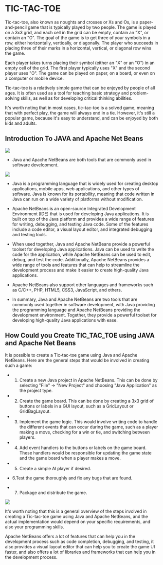 # TIC-TAC-TOE

Tic-tac-toe, also known as noughts and crosses or Xs and Os, is a paper-and-pencil game that is typically played by two people. The game is played on a 3x3 grid, and each cell in the grid can be empty, contain an "X", or contain an "O". The goal of the game is to get three of your symbols in a row, either horizontally, vertically, or diagonally. The player who succeeds in placing three of their marks in a horizontal, vertical, or diagonal row wins the game.

Each player takes turns placing their symbol (either an "X" or an "O") in an empty cell of the grid. The first player typically uses "X" and the second player uses "O". The game can be played on paper, on a board, or even on a computer or mobile device.

Tic-tac-toe is a relatively simple game that can be enjoyed by people of all ages. It is often used as a tool for teaching basic strategy and problem-solving skills, as well as for developing critical thinking abilities.

It's worth noting that in most cases, tic-tac-toe is a solved game, meaning that with perfect play, the game will always end in a tie. However, it's still a popular game, because it's easy to understand, and can be enjoyed by both kids and adults.


<h2> Introduction To JAVA and Apache Net Beans</h2>

<img src="https://149611589.v2.pressablecdn.com/wp-content/uploads/2019/04/Screen-Shot-2019-04-25-at-6.10.54-PM.png">

* Java and Apache NetBeans are both tools that are commonly used in software development.

<img src="https://1000logos.net/wp-content/uploads/2020/09/Java-Logo.png">

* Java is a programming language that is widely used for creating desktop applications, mobile apps, web applications, and other types of software. Java is known for its portability, meaning that code written in Java can run on a wide variety of platforms without modification.

* Apache NetBeans is an open-source Integrated Development Environment (IDE) that is used for developing Java applications. It is built on top of the Java platform and provides a wide range of features for writing, debugging, and testing Java code. Some of the features include a code editor, a visual layout editor, and integrated debugging and testing tools.

* When used together, Java and Apache NetBeans provide a powerful toolset for developing Java applications. Java can be used to write the code for the application, while Apache NetBeans can be used to edit, debug, and test the code. Additionally, Apache NetBeans provides a wide range of tools and features that can help to streamline the development process and make it easier to create high-quality Java applications.

* Apache NetBeans also support other languages and frameworks such as C/C++, PHP, HTML5, CSS3, JavaScript, and others.

* In summary, Java and Apache NetBeans are two tools that are commonly used together in software development, with Java providing the programming language and Apache NetBeans providing the development environment. Together, they provide a powerful toolset for developing high-quality Java applications with ease.

<h2>How Could you Create TIC_TAC_TOE using JAVA and Apache Net Beans</h2>

It is possible to create a Tic-tac-toe game using Java and Apache NetBeans. Here are the general steps that would be involved in creating such a game:

* 1. Create a new Java project in Apache NetBeans. This can be done by selecting "File" -> "New Project" and choosing "Java Application" as the project type.

* 2. Create the game board. This can be done by creating a 3x3 grid of buttons or labels in a GUI layout, such as a GridLayout or GridBagLayout.

* 3. Implement the game logic. This would involve writing code to handle the different events that can occur during the game, such as a player making a move, checking for a win or tie, and switching between players.

* 4. Add event handlers to the buttons or labels on the game board. These handlers would be responsible for updating the game state and the game board when a player makes a move.

* 5. Create a simple AI player if desired.

* 6.Test the game thoroughly and fix any bugs that are found.

* 7. Package and distribute the game.

<img src="https://user-images.githubusercontent.com/122405126/213071958-5a5b4a46-4849-421f-8c69-6196d721a5c9.jpg">

It's worth noting that this is a general overview of the steps involved in creating a Tic-tac-toe game using Java and Apache NetBeans, and the actual implementation would depend on your specific requirements, and also your programming skills.

Apache NetBeans offers a lot of features that can help you in the development process such as code completion, debugging, and testing, it also provides a visual layout editor that can help you to create the game UI faster, and also offers a lot of libraries and frameworks that can help you in the development process.


